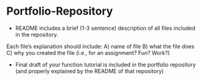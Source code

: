 # Portfolio-Repository

- README includes a brief (1-3 sentence) description of all files included in the repository.

Each file’s explanation should include:
A) name of file
B) what the file does
C) why you created the file (i.e., for an assignment? Fun? Work?)



- Final draft of your function tutorial is included in the portfolio repository (and properly explained by the README of that repository)
